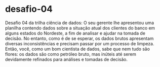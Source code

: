 # desafio-04
Desafio 04 da trilha ciência de dados: O seu gerente lhe apresentou uma planilha contendo dados sobre a situação atual dos clientes do banco em alguns estados do Nordeste, a fim de analisar e ajudar na tomada de decisão. No entanto, como é de se esperar, os dados brutos apresentam diversas inconsistências e precisam passar por um processo de limpeza. Então, você, como um bom cientista de dados, sabe que nem tudo são flores: os dados são como petróleo bruto, mas inúteis até serem devidamente refinados para análises e tomadas de decisão. 
